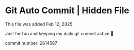 # Git Auto Commit | Hidden File

This file was added Feb 12, 2025

Just for fun and keeping my daily git commit active 🤪

commit number: 2614587

